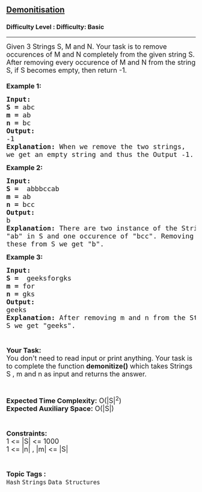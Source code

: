 <h2><a href="https://www.geeksforgeeks.org/problems/demonitisation0013/1?page=1&difficulty=Basic&status=unsolved,attempted&sortBy=accuracy">Demonitisation</a></h2><h3>Difficulty Level : Difficulty: Basic</h3><hr><div class="problems_problem_content__Xm_eO"><p><span style="font-size: 18px;">Given 3 Strings S, M and N. Your task is to remove occurences of M and N completely from the given string S. After removing every occurence of M and N from the string S, if S becomes empty, then return -1.<br><br><strong>Example 1:</strong></span></p>
<pre><span style="font-size: 18px;"><strong>Input:</strong>
<strong>S = </strong>abc
<strong>m = </strong>ab
<strong>n = </strong>bc
<strong>Output:</strong>
-1
<strong>Explanation: </strong>When we remove the two strings,
we get an empty string and thus the Output -1.</span>
</pre>
<p><span style="font-size: 18px;"><strong>Example 2:</strong></span></p>
<pre><span style="font-size: 18px;"><strong>Input:</strong>
<strong>S = </strong> abbbccab 
<strong>m = </strong>ab
<strong>n = </strong>bcc
<strong>Output:</strong>
b
<strong>Explanation: </strong>There are two instance of the String
"ab" in S and one occurence of "bcc". Removing
these from S we get "b".</span>
</pre>
<p><span style="font-size: 18px;"><strong>Example 3:</strong></span></p>
<pre><span style="font-size: 18px;"><strong>Input:</strong>
<strong>S = </strong> geeksforgks
<strong>m = </strong>for
<strong>n = </strong>gks
<strong>Output:</strong>
geeks
<strong>Explanation: </strong>After removing m and n from the String
S we get "geeks".
</span></pre>
<p>&nbsp;</p>
<p><span style="font-size: 18px;"><strong>Your Task:</strong><br>You don't need to read input or print anything. Your task is to complete the function <strong>demonitize</strong><strong>()</strong> which takes Strings S , m and n as input and returns the answer.</span></p>
<p>&nbsp;</p>
<p><span style="font-size: 18px;"><strong>Expected Time Complexity:</strong> O(|S|<sup>2</sup>)<br><strong>Expected Auxiliary Space:</strong> O(|S|)</span></p>
<p>&nbsp;</p>
<p><span style="font-size: 18px;"><strong>Constraints:</strong><br>1 &lt;= |S| &lt;= 1000<br>1 &lt;= |n| , |m| &lt;= |S|</span></p></div><br><p><span style=font-size:18px><strong>Topic Tags : </strong><br><code>Hash</code>&nbsp;<code>Strings</code>&nbsp;<code>Data Structures</code>&nbsp;